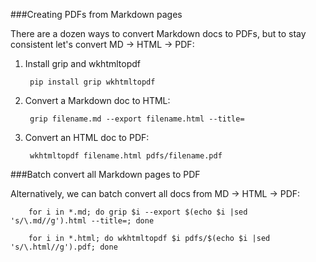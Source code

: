 ###Creating PDFs from Markdown pages

There are a dozen ways to convert Markdown docs to PDFs, but to stay consistent let's convert MD -> HTML -> PDF:

1. Install grip and wkhtmltopdf

		pip install grip wkhtmltopdf
		
2. Convert a Markdown doc to HTML:

		grip filename.md --export filename.html --title=

3. Convert an HTML doc to PDF:

		wkhtmltopdf filename.html pdfs/filename.pdf
		
###Batch convert all Markdown pages to PDF


Alternatively, we can batch convert all docs from MD -> HTML -> PDF:

		for i in *.md; do grip $i --export $(echo $i |sed 's/\.md//g').html --title=; done
	
		for i in *.html; do wkhtmltopdf $i pdfs/$(echo $i |sed 's/\.html//g').pdf; done